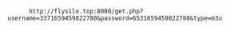           http://flysilo.top:8080/get.php?username=3371659459822780&password=6531659459822780&type=m3u
